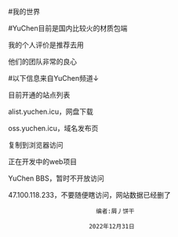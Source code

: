 #我的世界

#YuChen目前是国内比较火的材质包端

我的个人评价是推荐去用

他们的团队非常的良心

#以下信息来自YuChen频道↓

目前开通的站点列表

alist.yuchen.icu，网盘下载

oss.yuchen.icu，域名发布页

复制到浏览器访问

正在开发中的web项目

YuChen BBS，暂时不开放访问

47.100.118.233，不要随便瞎访问，网站数据已经删了

                             编者:屑丿饼干

                           2022年12月31日
